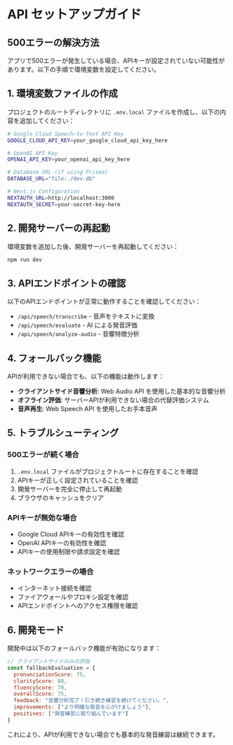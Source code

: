 # API セットアップガイド

## 500エラーの解決方法

アプリで500エラーが発生している場合、APIキーが設定されていない可能性があります。以下の手順で環境変数を設定してください。

## 1. 環境変数ファイルの作成

プロジェクトのルートディレクトリに `.env.local` ファイルを作成し、以下の内容を追加してください：

```bash
# Google Cloud Speech-to-Text API Key
GOOGLE_CLOUD_API_KEY=your_google_cloud_api_key_here

# OpenAI API Key  
OPENAI_API_KEY=your_openai_api_key_here

# Database URL (if using Prisma)
DATABASE_URL="file:./dev.db"

# Next.js Configuration
NEXTAUTH_URL=http://localhost:3000
NEXTAUTH_SECRET=your-secret-key-here
```

## 2. 開発サーバーの再起動

環境変数を追加した後、開発サーバーを再起動してください：

```bash
npm run dev
```

## 3. APIエンドポイントの確認

以下のAPIエンドポイントが正常に動作することを確認してください：

- `/api/speech/transcribe` - 音声をテキストに変換
- `/api/speech/evaluate` - AI による発音評価
- `/api/speech/analyze-audio` - 音響特徴分析

## 4. フォールバック機能

APIが利用できない場合でも、以下の機能は動作します：

- **クライアントサイド音響分析**: Web Audio API を使用した基本的な音響分析
- **オフライン評価**: サーバーAPIが利用できない場合の代替評価システム
- **音声再生**: Web Speech API を使用したお手本音声

## 5. トラブルシューティング

### 500エラーが続く場合

1. `.env.local` ファイルがプロジェクトルートに存在することを確認
2. APIキーが正しく設定されていることを確認
3. 開発サーバーを完全に停止して再起動
4. ブラウザのキャッシュをクリア

### APIキーが無効な場合

- Google Cloud APIキーの有効性を確認
- OpenAI APIキーの有効性を確認
- APIキーの使用制限や請求設定を確認

### ネットワークエラーの場合

- インターネット接続を確認
- ファイアウォールやプロキシ設定を確認
- APIエンドポイントへのアクセス権限を確認

## 6. 開発モード

開発中は以下のフォールバック機能が有効になります：

```javascript
// クライアントサイドのみの評価
const fallbackEvaluation = {
  pronunciationScore: 75,
  clarityScore: 80,
  fluencyScore: 70,
  overallScore: 75,
  feedback: "音響分析完了！引き続き練習を続けてください。",
  improvements: ["より明確な発音を心がけましょう"],
  positives: ["発音練習に取り組んでいます"]
}
```

これにより、APIが利用できない場合でも基本的な発音練習は継続できます。 